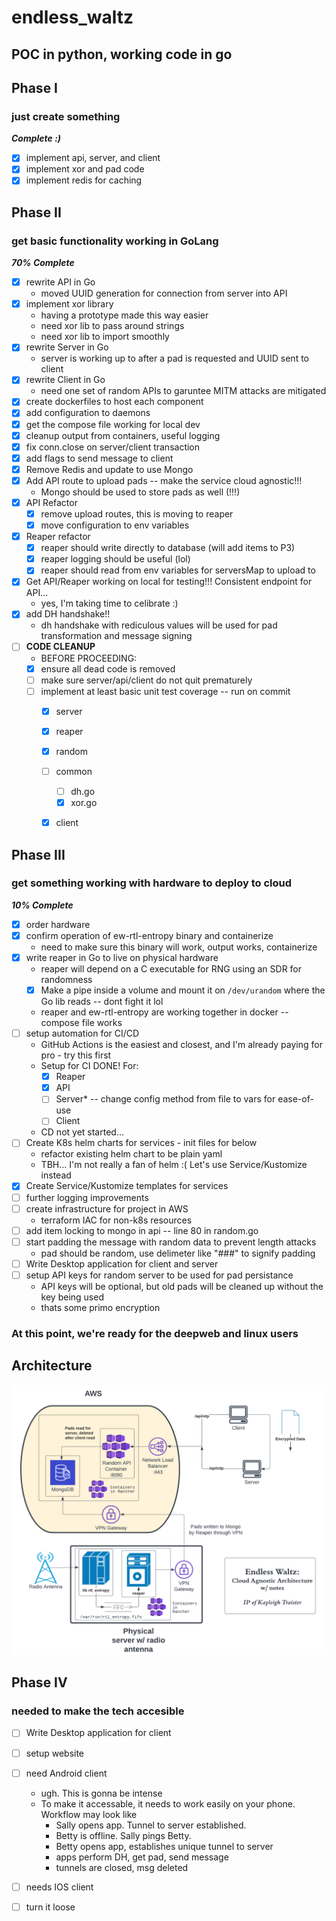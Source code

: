 # endless_waltz

POC in python, working code in go
----------------------------------

## Phase I
### just create something
***Complete :)***
- [x] implement api, server, and client
- [x] implement xor and pad code
- [x] implement redis for caching

## Phase II
### get basic functionality working in GoLang
***70% Complete***
- [x] rewrite API in Go
   - moved UUID generation for connection from server into API
- [x] implement xor library
   - having a prototype made this way easier
   - need xor lib to pass around strings
   - need xor lib to import smoothly
- [x] rewrite Server in Go
   - server is working up to after a pad is requested and UUID sent to client
- [x] rewrite Client in Go
   - need one set of random APIs to garuntee MITM attacks are mitigated
- [x] create dockerfiles to host each component
- [x] add configuration to daemons 
- [x] get the compose file working for local dev
- [x] cleanup output from containers, useful logging
- [x] fix conn.close on server/client transaction
- [x] add flags to send message to client
- [x] Remove Redis and update to use Mongo
- [x] Add API route to upload pads -- make the service cloud agnostic!!!
   - Mongo should be used to store pads as well (!!!)
- [x] API Refactor
   - [x] remove upload routes, this is moving to reaper
   - [x] move configuration to env variables 
- [x] Reaper refactor
   - [x] reaper should write directly to database (will add items to P3)
   - [x] reaper logging should be useful (lol)
   - [x] reaper should read from env variables for serversMap to upload to
- [x] Get API/Reaper working on local for testing!!! Consistent endpoint for API...   
   - yes, I'm taking time to celibrate :) 
- [x] add DH handshake!!
   - dh handshake with rediculous values will be used for pad transformation and message signing
- [ ] **CODE CLEANUP** 
   - BEFORE PROCEEDING:
   - [x] ensure all dead code is removed
   - [ ] make sure server/api/client do not quit prematurely
   - [ ] implement at least basic unit test coverage -- run on commit
      - [x] server
      - [x] reaper
      - [x] random
      - [ ] common
         - [ ] dh.go
         - [x] xor.go
      - [x] client


## Phase III
### get something working with hardware to deploy to cloud
***10% Complete***
- [x] order hardware
- [x] confirm operation of ew-rtl-entropy binary and containerize
   - need to make sure this binary will work, output works, containerize
- [x] write reaper in Go to live on physical hardware
   - reaper will depend on a C executable for RNG using an SDR for randomness
   - [x] Make a pipe inside a volume and mount it on `/dev/urandom` where the Go lib reads -- dont fight it lol
   - reaper and ew-rtl-entropy are working together in docker -- compose file works
- [ ] setup automation for CI/CD
   - GitHub Actions is the easiest and closest, and I'm already paying for pro - try this first
   - Setup for CI DONE! For:
     - [x] Reaper
     - [x] API
     - [ ] Server* -- change config method from file to vars for ease-of-use
     - [ ] Client
   - CD not yet started...
- [ ] Create K8s helm charts for services - init files for below
   - refactor existing helm chart to be plain yaml
   - TBH... I'm not really a fan of helm :( Let's use Service/Kustomize instead
- [x] Create Service/Kustomize templates for services   
- [ ] further logging improvements
- [ ] create infrastructure for project in AWS
   - terraform IAC for non-k8s resources
- [ ] add item locking to mongo in api -- line 80 in random.go
- [ ] start padding the message with random data to prevent length attacks
   - pad should be random, use delimeter like "###" to signify padding
- [ ] Write Desktop application for client and server
- [ ] setup API keys for random server to be used for pad persistance
   - API keys will be optional, but old pads will be cleaned up without the key being used
   - thats some primo encryption


### At this point, we're ready for the deepweb and linux users

## Architecture
![alt text](./EndlessWaltz.png)


## Phase IV
### needed to make the tech accesible
- [ ] Write Desktop application for client
- [ ] setup website
- [ ] need Android client
   - ugh. This is gonna be intense
   - To make it accessable, it needs to work easily on your phone. Workflow may look like
     - Sally opens app. Tunnel to server established.
     - Betty is offline. Sally pings Betty.
     - Betty opens app, establishes unique tunnel to server
     - apps perform DH, get pad, send message
     - tunnels are closed, msg deleted
- [ ] needs IOS client
- [ ] turn it loose

